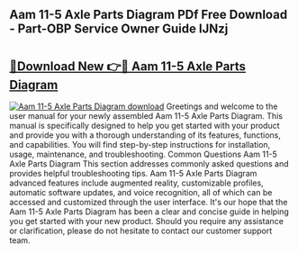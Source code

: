 ## Aam 11-5 Axle Parts Diagram PDf Free Download - Part-OBP Service Owner Guide lJNzj

# <h2><a href="http://dfl0kn.blite.top/?on=Aam+11-5+Axle+Parts+Diagram">🔗Download New 👉🔴 Aam 11-5 Axle Parts Diagram</a></h2>

[![Aam 11-5 Axle Parts Diagram download](https://i.imgur.com/lujVjoI.png)](http://dfl0kn.blite.top/?on=Aam+11-5+Axle+Parts+Diagram)
Greetings and welcome to the user manual for your newly assembled Aam 11-5 Axle Parts Diagram. This manual is specifically designed to help you get started with your product and provide you with a thorough understanding of its features, functions, and capabilities. You will find step-by-step instructions for installation, usage, maintenance, and troubleshooting. Common Questions Aam 11-5 Axle Parts Diagram This section addresses commonly asked questions and provides helpful troubleshooting tips. Aam 11-5 Axle Parts Diagram advanced features include augmented reality, customizable profiles, automatic software updates, and voice recognition, all of which can be accessed and customized through the user interface. It's our hope that the Aam 11-5 Axle Parts Diagram has been a clear and concise guide in helping you get started with your new product. Should you require any assistance or clarification, please do not hesitate to contact our customer support team.
